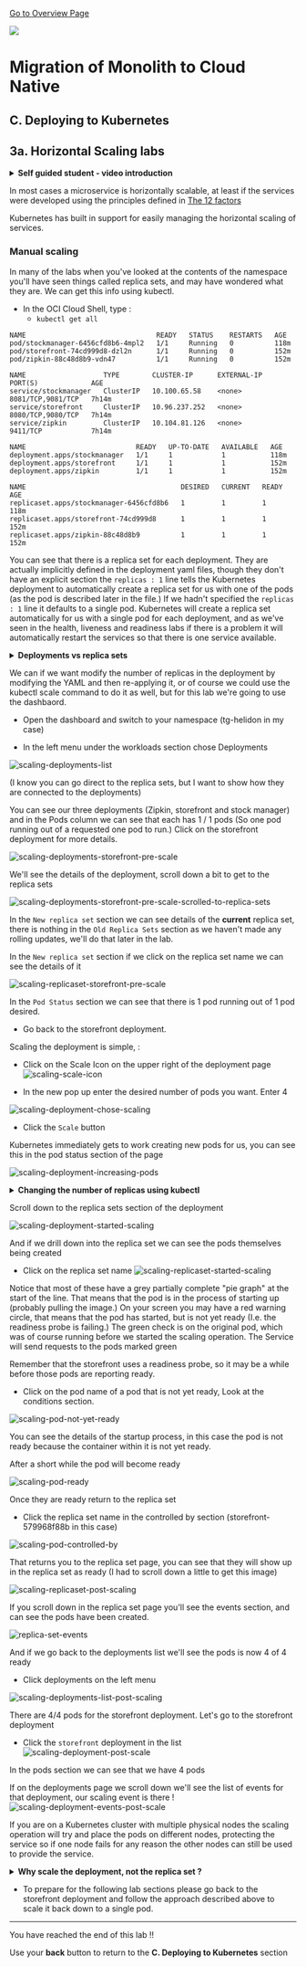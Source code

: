 [Go to Overview Page](../Kubernetes-labs.md)

![](../../../../../common/images/customer.logo2.png)

# Migration of Monolith to Cloud Native

## C. Deploying to Kubernetes
## 3a. Horizontal Scaling labs


<details><summary><b>Self guided student - video introduction</b></summary>


This video is an introduction to the Kubernetes horizontal scaling lab. Once you've watched it please press the "Back" button on your browser to return to the labs.

[![Kubernetes horizontal scaling lab Introduction Video](https://img.youtube.com/vi/1hIQ5TRPt-M/0.jpg)](https://youtu.be/1hIQ5TRPt-M "Kubernetes horizontal scaling lab introduction video")

---

</details>

In most cases a microservice is horizontally scalable, at least if the services were developed using the principles defined in [The 12 factors](https://12factor.net/)

Kubernetes has built in support for easily managing the horizontal scaling of services.

### Manual scaling
In many of the labs when you've looked at the contents of the namespace you'll have seen things called replica sets, and may have wondered what they are. We can get this info using kubectl. 

- In the OCI Cloud Shell, type :
  -  `kubectl get all`

```
NAME                                READY   STATUS    RESTARTS   AGE
pod/stockmanager-6456cfd8b6-4mpl2   1/1     Running   0          118m
pod/storefront-74cd999d8-dzl2n      1/1     Running   0          152m
pod/zipkin-88c48d8b9-vdn47          1/1     Running   0          152m

NAME                   TYPE        CLUSTER-IP      EXTERNAL-IP   PORT(S)             AGE
service/stockmanager   ClusterIP   10.100.65.58    <none>        8081/TCP,9081/TCP   7h14m
service/storefront     ClusterIP   10.96.237.252   <none>        8080/TCP,9080/TCP   7h14m
service/zipkin         ClusterIP   10.104.81.126   <none>        9411/TCP            7h14m

NAME                           READY   UP-TO-DATE   AVAILABLE   AGE
deployment.apps/stockmanager   1/1     1            1           118m
deployment.apps/storefront     1/1     1            1           152m
deployment.apps/zipkin         1/1     1            1           152m

NAME                                      DESIRED   CURRENT   READY   AGE
replicaset.apps/stockmanager-6456cfd8b6   1         1         1       118m
replicaset.apps/storefront-74cd999d8      1         1         1       152m
replicaset.apps/zipkin-88c48d8b9          1         1         1       152m
```

You can see that there is a replica set for each deployment. They are actually implicitly defined in the deployment yaml files, though they don't have an explicit section the `replicas : 1` line tells the Kubernetes deployment to automatically create a replica set for us with one of the pods (as the pod is described later in the file.) If we hadn't specified the `replicas : 1` line it defaults to a single pod. Kubernetes will create a replica set automatically for us with a single pod for each deployment, and as we've seen in the health, liveness and readiness labs if there is a problem it will automatically restart the services so that there is one service available.

<details><summary><b>Deployments vs replica sets</b></summary>

In Kubernetes a deployment defines the micro-service, this is regardless of the service version.

A replica set manages a specific number of replicas for a specific version.

This is especially useful for things like rolling upgrades as we will see in that section.

---

</details>

We can if we want modify the number of replicas in the deployment by modifying the YAML and then re-applying it, or of course we could use the kubectl scale command to do it as well, but for this lab we're going to use the dashbaord.

- Open the dashboard and switch to your namespace (tg-helidon in my case) 

- In the left menu under the workloads section chose Deployments

![scaling-deployments-list](images/scaling-deployments-list.png)

(I know you can go direct to the replica sets, but I want to show how they are connected to the deployments)

You can see our three deployments (Zipkin, storefront and stock manager) and in the Pods column we can see that each has 1 / 1 pods (So one pod running out of a requested one pod to run.) Click on the storefront deployment for more details.

![scaling-deployments-storefront-pre-scale](images/scaling-deployments-storefront-pre-scale.png)

We'll see the details of the deployment, scroll down a bit to get to the replica sets 

![scaling-deployments-storefront-pre-scale-scrolled-to-replica-sets](images/scaling-deployments-storefront-pre-scale-scrolled-to-replica-sets.png)

In the `New replica set` section we can see details of the **current** replica set, there is nothing in the `Old Replica Sets` section as we haven't made any rolling updates, we'll do that later in the lab.

In the `New replica set` section if we click on the replica set name we can see the details of it

![scaling-replicaset-storefront-pre-scale](images/scaling-replicaset-storefront-pre-scale.png)

In the `Pod Status` section we can see that there is 1 pod running out of 1 pod desired.

- Go back to the storefront deployment.

Scaling the deployment is simple, :

- Click on the Scale Icon on the upper right of the deployment page![scaling-scale-icon](images/scaling-scale-icon.png) 

- In the new pop up enter the desired number of pods you want. Enter 4

![scaling-deployment-chose-scaling](images/scaling-deployment-chose-scaling.png)

- Click the `Scale` button

Kubernetes immediately gets to work creating new pods for us, you can see this in the pod status section of the page

![scaling-deployment-increasing-pods](images/scaling-deployment-increasing-pods.png)

<details><summary><b>Changing the number of replicas using kubectl</b></summary>

We can of course change the number of replicas using kubectl as well (it's just more visual using the dashboard)

To do this we can find out the current number of replicas in a deployment. Note that we operate at the deployment, not the replica set. If you tried changing the number in the replica set then you'll find that the deployment will come along and almost instantly reset the count to what the deployment thinks it should be, regardless of what you just told the replica set (I know this doesn't seem right when you first look at it, but it's sensible if you consider what happens in situations like a rolling update, more on which later.)

The following is an example showing how it could be done, please just look at these, but follow the lab and in this section only make changes in the dashboard.

First you would find out how many replicas you have in your deployment

```
$ kubectl get deployments
NAME           READY   UP-TO-DATE   AVAILABLE   AGE
stockmanager   1/1     1            1           4d2h
storefront     1/1     1            1           4d1h
zipkin         1/1     1            1           4d2h
```

Then you'd modify the number of replicas in the deployment, in this case to 2 replicas

```
$ kubectl scale --replicas=2 deployment storefront
deployment.apps/storefront scaled
```

Then you'd see how the upgrade was going

```
kubectl get deployments
NAME           READY   UP-TO-DATE   AVAILABLE   AGE
stockmanager   1/1     1            1           4d2h
storefront     1/2     2            2           4d1h
zipkin         1/1     1            1           4d2h
```

Notice that the deployment now says 1/2 meaning there is one running pod, but 2 are required. The reason we don't see both as being ready is because one is probably waiting for it's readiness checks to start running.

---

</details>

Scroll down to the replica sets section of the deployment

![scaling-deployment-started-scaling](images/scaling-deployment-started-scaling.png)

And if we drill down into the replica set we can see the pods themselves being created

- Click on the replica set name
![scaling-replicaset-started-scaling](images/scaling-replicaset-started-scaling.png)

Notice that most of these have a grey partially complete "pie graph" at the start of the line. That means that the pod is in the process of starting up (probably pulling the image.) On your screen you may have a red warning circle, that means that the pod has started, but is not yet ready (I.e. the readiness probe is failing.) The green check is on the original pod, which was of course running before we started the scaling operation. The Service will send requests to the pods marked green

Remember that the storefront uses a readiness probe, so it may be a while before those pods are reporting ready.

- Click on the pod name of a pod that is not yet ready, Look at the conditions section.

![scaling-pod-not-yet-ready](images/scaling-pod-not-yet-ready.png)

You can see the details of the startup process, in this case the pod is not ready because the container within it is not yet ready.

After a short while the pod will become ready

![scaling-pod-ready](images/scaling-pod-ready.png)

Once they are ready return to the replica set

- Click the replica set name in the controlled by section (storefront-579968f88b in this case)

![scaling-pod-controlled-by](images/scaling-pod-controlled-by.png)

That returns you to the replica set page, you can see that they will show up in the replica set as ready (I had to scroll down a little to get this image)

![scaling-replicaset-post-scaling](images/scaling-replicaset-post-scaling.png)

If you scroll down in the replica set page you'll see the events section, and can see the pods have been created.

![replica-set-events](images/scaling-replica-set-events.png)

And if we go back to the deployments list we'll see the pods is now 4 of 4 ready

- Click deployments on the left menu

![scaling-deployments-list-post-scaling](images/scaling-deployments-list-post-scaling.png)

There are 4/4 pods for the storefront deployment. Let's go to the storefront deployment 

- Click the `storefront` deployment in the list
![scaling-deployment-post-scale](images/scaling-deployment-post-scale.png)

In the pods section we can see that we have 4 pods

If on the deployments page we scroll down we'll see the list of events for that deployment, our scaling event is there !
![scaling-deployment-events-post-scale](images/scaling-deployment-events-post-scale.png)

If you are on a Kubernetes cluster with multiple physical nodes the scaling operation will try and place the pods on different nodes, protecting the service so if one node fails for any reason the other nodes can still be used to provide the service.

<details><summary><b>Why scale the deployment, not the replica set ?</b></summary>

Kubernetes technically supports scaling on the replica set as well as the deployment, however what actually controls the scaling is the replication controller. If you try and change the number of replicas directly in the replica set it will (briefly) make the change. 

Unfortunately the replication controller that is connected to the deployment doesn't pick up on changes to the replica set, only to the deployment, so the deployment replication controller will recognize the change in pods and will immediately try and correct the situation and revert the change.

I don't know why you can even scale a replica set in this situation, but I suspect that this is some kind of historical hold-over.

---

</details>

- To prepare for the following lab sections please go back to the storefront deployment and follow the approach described above to scale it back down to a single pod.

---

You have reached the end of this lab !!

Use your **back** button to return to the **C. Deploying to Kubernetes** section